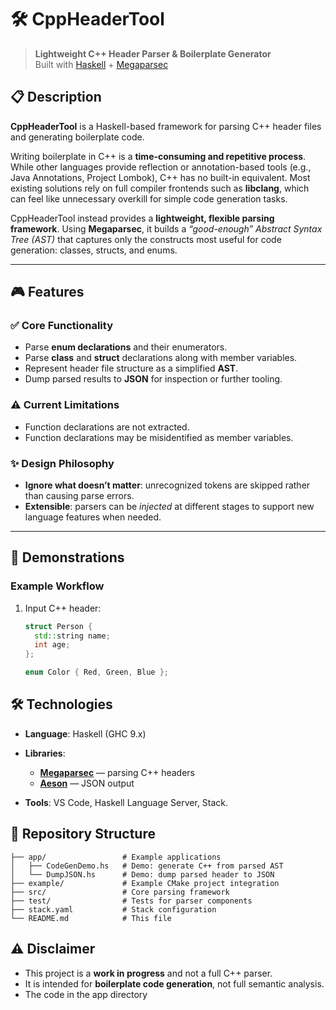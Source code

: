 # 🛠️ CppHeaderTool  
> **Lightweight C++ Header Parser & Boilerplate Generator**  
> Built with [Haskell](https://www.haskell.org/) + [Megaparsec](https://hackage.haskell.org/package/megaparsec)  

## 📋 Description  
**CppHeaderTool** is a Haskell-based framework for parsing C++ header files and generating boilerplate code.  

Writing boilerplate in C++ is a **time-consuming and repetitive process**. While other languages provide reflection or annotation-based tools (e.g., Java Annotations, Project Lombok), C++ has no built-in equivalent. Most existing solutions rely on full compiler frontends such as **libclang**, which can feel like unnecessary overkill for simple code generation tasks.  

CppHeaderTool instead provides a **lightweight, flexible parsing framework**. Using **Megaparsec**, it builds a *“good-enough” Abstract Syntax Tree (AST)* that captures only the constructs most useful for code generation: classes, structs, and enums.  

---

## 🎮 Features  

### ✅ Core Functionality  
- Parse **enum declarations** and their enumerators.  
- Parse **class** and **struct** declarations along with member variables.  
- Represent header file structure as a simplified **AST**.  
- Dump parsed results to **JSON** for inspection or further tooling.  

### ⚠️ Current Limitations  
- Function declarations are not extracted.  
- Function declarations may be misidentified as member variables.  

### ✨ Design Philosophy  
- **Ignore what doesn’t matter**: unrecognized tokens are skipped rather than causing parse errors.  
- **Extensible**: parsers can be *injected* at different stages to support new language features when needed.  

---

## 📸 Demonstrations  

### Example Workflow  
1. Input C++ header:  
   ```cpp
   struct Person {
     std::string name;
     int age;
   };

   enum Color { Red, Green, Blue };

## 🛠️ Technologies  

- **Language**: Haskell (GHC 9.x)  

- **Libraries**:  
  - [**Megaparsec**](https://hackage.haskell.org/package/megaparsec) — parsing C++ headers  
  - [**Aeson**](https://hackage.haskell.org/package/aeson) — JSON output  

- **Tools**: VS Code, Haskell Language Server, Stack.

## 📂 Repository Structure  
```plaintext
├── app/                 # Example applications
│   ├── CodeGenDemo.hs   # Demo: generate C++ from parsed AST
│   └── DumpJSON.hs      # Demo: dump parsed header to JSON
├── example/             # Example CMake project integration
├── src/                 # Core parsing framework
├── test/                # Tests for parser components
├── stack.yaml           # Stack configuration
└── README.md            # This file
```

## ⚠️ Disclaimer  

- This project is a **work in progress** and not a full C++ parser.  
- It is intended for **boilerplate code generation**, not full semantic analysis.   
- The code in the app directory 
